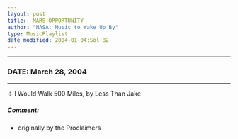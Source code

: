 ```yaml
---
layout: post
title:  MARS OPPORTUNITY
author: "NASA: Music to Wake Up By"
type: MusicPlaylist
date_modified: 2004-01-04:Sol 82
---
```


----
### DATE: March 28, 2004
----
⊹ I Would Walk 500 Miles, by Less Than Jake

##### Comment:
* originally by the Proclaimers
